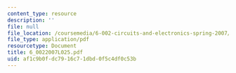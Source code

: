 ```yaml
---
content_type: resource
description: ''
file: null
file_location: /coursemedia/6-002-circuits-and-electronics-spring-2007/af1c9b0fdc7916c71dbd0f5c4df0c53b_6_0022007L025.pdf
file_type: application/pdf
resourcetype: Document
title: 6_0022007L025.pdf
uid: af1c9b0f-dc79-16c7-1dbd-0f5c4df0c53b
---
```

